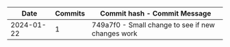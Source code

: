 | Date       | Commits | Commit hash - Commit Message |
| ----------- | ------- | --------------------------- |
| 2024-01-22 | 1 | 749a7f0 - Small change to see if new changes work |
